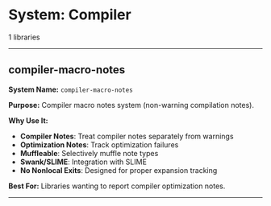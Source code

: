 # System: Compiler

1 libraries

---

## compiler-macro-notes

**System Name:** `compiler-macro-notes`

**Purpose:** Compiler macro notes system (non-warning compilation notes).

**Why Use It:**
- **Compiler Notes**: Treat compiler notes separately from warnings
- **Optimization Notes**: Track optimization failures
- **Muffleable**: Selectively muffle note types
- **Swank/SLIME**: Integration with SLIME
- **No Nonlocal Exits**: Designed for proper expansion tracking

**Best For:** Libraries wanting to report compiler optimization notes.

---


